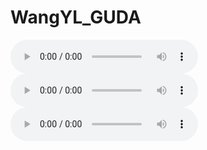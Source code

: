 # WangYL_GUDA

<audio controls>
  <source src="https://raw.githubusercontent.com/WangYanLin-Code/WangYL_GUDA/blob/master/40po031d_0.19995_01go0307_-0.19995.wav" type="audio/wav">
  Your browser does not support the audio element.
</audio>


<audio controls>
  <source src="https://raw.githubusercontent.com/WangYanLin-Code/WangYL_GUDA/blob/master/audio-3.wav" type="audio/wav">
  Your browser does not support the audio element.
</audio>

<audio controls>
  <source src="https://raw.githubusercontent.com/WangYanLin-Code/WangYL_GUDA/blob/master/audio-4.wav" type="audio/wav">
  Your browser does not support the audio element.
</audio>
